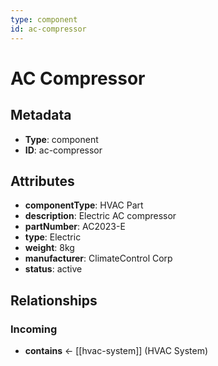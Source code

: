 ```yaml
---
type: component
id: ac-compressor
---
```


# AC Compressor

## Metadata

- **Type**: component
- **ID**: ac-compressor

## Attributes

- **componentType**: HVAC Part
- **description**: Electric AC compressor
- **partNumber**: AC2023-E
- **type**: Electric
- **weight**: 8kg
- **manufacturer**: ClimateControl Corp
- **status**: active

## Relationships

### Incoming

- **contains** ← [[hvac-system]] (HVAC System)

